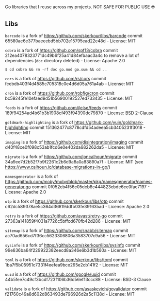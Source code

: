 Go libraries that I reuse across my projects. NOT SAFE FOR PUBLIC USE ☢️

## Libs


`barcode` is a fork of https://github.com/skerkour/libs/barcode commit 65580ac6e377baeeebd5bb702e15795ead22e48d - License: MIT


`cobra` is a fork of https://github.com/spf13/cobra commit 212ea4078323771dc49b6f25a41d84efbaac3a4c to remove a lot of dependencies (`doc` directory deleted) - License: Apache 2.0

```shell
$ cd cobra && rm -rf doc go.mod go.sum && cd ..
```

`cors` is a fork of https://github.com/rs/cors commit fcebdb403f4d4585c705318c0e4d6d05a761a4ab - License: MIT

`cron` is a fork of https://github.com/robfig/cron commit bc59245fe10efaed9d51b56900192527ed733435 - License: MIT

`feeds` is a fork of https://github.com/jlelse/feeds commit 189f94254ad4b61b3b1908cf493f94390dc79870 - License: BSD 2-Clause

`goldmark-highlighting` is a fork of https://github.com/yuin/goldmark-highlighting commit 151362477c8778cdfd54adeea5cb3405231f3018 - License: MIT

`imaging` is a fork of https://github.com/disintegration/imaging commit d40f48ce0f098c53ab1fcd6e0e402da682262da5 - License: MIT

`migrate` is a fork of https://github.com/joncalhoun/migrate commit 34a9ee7d2b52f7b9f2261c2b6d9a8a0a83890a7f - License: MIT (see https://www.calhoun.io/database-migrations-in-go/)

`namesgenerator` is a fork of https://github.com/moby/moby/blob/master/pkg/namesgenerator/names-generator.go commit 0f052eb4f56c05dcb8c444823ebde6ce0fac7197 - Licesne: Apache 2.0

`otp` is a fork of https://github.com/skerkour/libs/otp commit c62dc589378ae5c364d36819ddfb03fe391635ad - License: Apache 2.0

`retry` is a fork of https://github.com/avast/retry-go commit 27363a141859f4031a7726c5bffcd670fb42d286 - License: MIT

`sitemap` is a fork of https://github.com/snabb/sitemap commit ac70ad656cd7f36cc5623306806a3583707c9a56 - License: MIT

`sysinfo` is a fork of https://github.com/skerkour/libs/sysinfo commit 99e836ba64f229922382eecd8a346e6b3d1b560a - License: MIT

`toml` is a fork of https://github.com/skerkour/libs/toml commit 1ba7f5b05951c7331f4eefea9bce295e2cb141f2 - License: MIT

`uuid` is a fork of https://github.com/google/uuid commit 44b5fee7c49cf3bcdf723f106b36d56ef13ccc88 - License: BSD-3 Clause

`validate` is a fork of https://github.com/asaskevich/govalidator commit f21760c49a8d602d863493de796926d2a5c1138d - License: MIT
